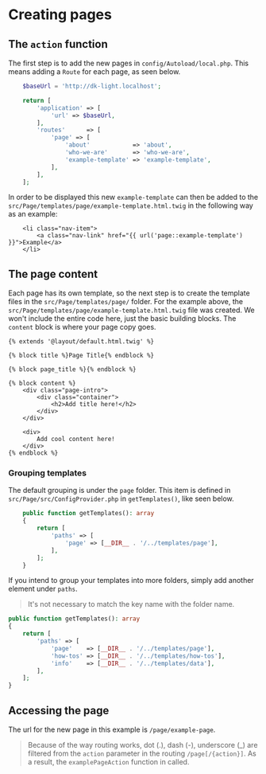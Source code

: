# Creating pages

## The `action` function

The first step is to add the new pages in `config/Autoload/local.php`.
This means adding a `Route` for each page, as seen below.

```php
    $baseUrl = 'http://dk-light.localhost';

    return [
        'application' => [
            'url' => $baseUrl,
        ],
        'routes'      => [
            'page' => [
                'about'            => 'about',
                'who-we-are'       => 'who-we-are',
                'example-template' => 'example-template',
            ],
        ],
    ];
```

In order to be displayed this new `example-template` can then be added to the `src/Page/templates/page/example-template.html.twig` in the following way as an example:
```twig
    <li class="nav-item">
        <a class="nav-link" href="{{ url('page::example-template') }}">Example</a>
    </li>
```
## The page content

Each page has its own template, so the next step is to create the template files in the `src/Page/templates/page/` folder.
For the example above, the `src/Page/templates/page/example-template.html.twig` file was created.
We won't include the entire code here, just the basic building blocks.
The `content` block is where your page copy goes.

```twig
{% extends '@layout/default.html.twig' %}

{% block title %}Page Title{% endblock %}

{% block page_title %}{% endblock %}

{% block content %}
    <div class="page-intro">
        <div class="container">
            <h2>Add title here!</h2>
        </div>
    </div>

    <div>
        Add cool content here!
    </div>
{% endblock %}
```

### Grouping templates

The default grouping is under the `page` folder.
This item is defined in `src/Page/src/ConfigProvider.php` in `getTemplates()`, like seen below.

```php
    public function getTemplates(): array
    {
        return [
            'paths' => [
                'page' => [__DIR__ . '/../templates/page'],
            ],
        ];
    }
```

If you intend to group your templates into more folders, simply add another element under `paths`.

> It's not necessary to match the key name with the folder name.

```php
public function getTemplates(): array
{
    return [
        'paths' => [
            'page'    => [__DIR__ . '/../templates/page'],
            'how-tos' => [__DIR__ . '/../templates/how-tos'],
            'info'    => [__DIR__ . '/../templates/data'],
        ],
    ];
}
```

## Accessing the page

The url for the new page in this example is `/page/example-page`.

> Because of the way routing works, dot (.), dash (-), underscore (_) are filtered from the `action` parameter in the routing `/page[/{action}]`.
> As a result, the `examplePageAction` function in called.
